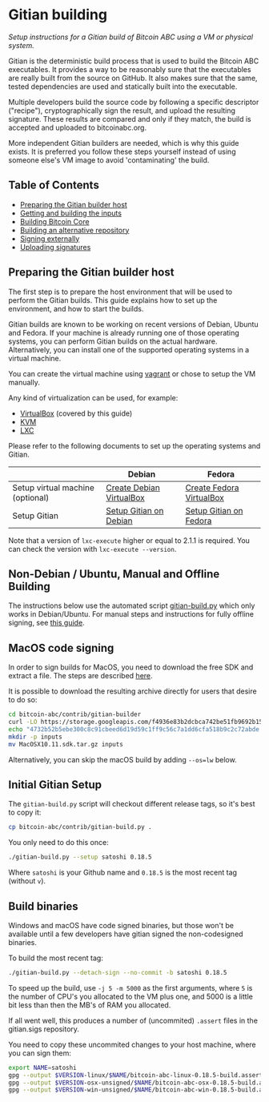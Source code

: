 Gitian building
===============

*Setup instructions for a Gitian build of Bitcoin ABC using a VM or physical system.*

Gitian is the deterministic build process that is used to build the Bitcoin
ABC executables. It provides a way to be reasonably sure that the
executables are really built from the source on GitHub. It also makes sure that
the same, tested dependencies are used and statically built into the executable.

Multiple developers build the source code by following a specific descriptor
("recipe"), cryptographically sign the result, and upload the resulting signature.
These results are compared and only if they match, the build is accepted and
uploaded to bitcoinabc.org.

More independent Gitian builders are needed, which is why this guide exists.
It is preferred you follow these steps yourself instead of using someone else's
VM image to avoid 'contaminating' the build.

Table of Contents
-----------------

- [Preparing the Gitian builder host](#preparing-the-gitian-builder-host)
- [Getting and building the inputs](#getting-and-building-the-inputs)
- [Building Bitcoin Core](#building-bitcoin-core)
- [Building an alternative repository](#building-an-alternative-repository)
- [Signing externally](#signing-externally)
- [Uploading signatures](#uploading-signatures)


Preparing the Gitian builder host
---------------------------------

The first step is to prepare the host environment that will be used to perform the Gitian builds.
This guide explains how to set up the environment, and how to start the builds.

Gitian builds are known to be working on recent versions of Debian, Ubuntu and Fedora.
If your machine is already running one of those operating systems, you can perform Gitian builds on the actual hardware.
Alternatively, you can install one of the supported operating systems in a virtual machine.

You can create the virtual machine using [vagrant](./gitian-building/gitian-building-vagrant.md) or chose to setup the VM manually.

Any kind of virtualization can be used, for example:
- [VirtualBox](https://www.virtualbox.org/) (covered by this guide)
- [KVM](http://www.linux-kvm.org/page/Main_Page)
- [LXC](https://linuxcontainers.org/)

Please refer to the following documents to set up the operating systems and Gitian.

|                                   | Debian                                                                             | Fedora                                                                             |
|-----------------------------------|------------------------------------------------------------------------------------|------------------------------------------------------------------------------------|
| Setup virtual machine (optional)  | [Create Debian VirtualBox](./gitian-building/gitian-building-create-vm-debian.md) | [Create Fedora VirtualBox](./gitian-building/gitian-building-create-vm-fedora.md) |
| Setup Gitian                      | [Setup Gitian on Debian](./gitian-building/gitian-building-setup-gitian-debian.md) | [Setup Gitian on Fedora](./gitian-building/gitian-building-setup-gitian-fedora.md) |

Note that a version of `lxc-execute` higher or equal to 2.1.1 is required.
You can check the version with `lxc-execute --version`.

Non-Debian / Ubuntu, Manual and Offline Building
------------------------------------------------
The instructions below use the automated script [gitian-build.py](https://github.com/Bitcoin-ABC/bitcoin-abc/blob/master/contrib/gitian-build.py) which only works in Debian/Ubuntu. For manual steps and instructions for fully offline signing, see [this guide](./gitian-building/gitian-building-manual.md).

MacOS code signing
------------------
In order to sign builds for MacOS, you need to download the free SDK and extract a file. The steps are described [here](./gitian-building/gitian-building-mac-os-sdk.md).

It is possible to download the resulting archive directly for users that desire to do so:

```bash
cd bitcoin-abc/contrib/gitian-builder
curl -LO https://storage.googleapis.com/f4936e83b2dcbca742be51fb9692b153/MacOSX10.11.sdk.tar.gz
echo "4732b52b5ebe300c8c91cbeed6d19d59c1ff9c56c7a1dd6cfa518b9c2c72abde MacOSX10.11.sdk.tar.gz" | sha256sum -c
mkdir -p inputs
mv MacOSX10.11.sdk.tar.gz inputs
```

Alternatively, you can skip the macOS build by adding `--os=lw` below.

Initial Gitian Setup
--------------------
The `gitian-build.py` script will checkout different release tags, so it's best to copy it:

```bash
cp bitcoin-abc/contrib/gitian-build.py .
```

You only need to do this once:

```bash
./gitian-build.py --setup satoshi 0.18.5
```

Where `satoshi` is your Github name and `0.18.5` is the most recent tag (without `v`).

Build binaries
--------------
Windows and macOS have code signed binaries, but those won't be available until a few developers have gitian signed the non-codesigned binaries.

To build the most recent tag:

```bash
./gitian-build.py --detach-sign --no-commit -b satoshi 0.18.5
```

To speed up the build, use `-j 5 -m 5000` as the first arguments, where `5` is the number of CPU's you allocated to the VM plus one, and 5000 is a little bit less than then the MB's of RAM you allocated.

If all went well, this produces a number of (uncommited) `.assert` files in the gitian.sigs repository.

You need to copy these uncommited changes to your host machine, where you can sign them:

```bash
export NAME=satoshi
gpg --output $VERSION-linux/$NAME/bitcoin-abc-linux-0.18.5-build.assert.sig --detach-sign 0.18.5-linux/$NAME/bitcoin-abc-linux-0.18.5-build.assert
gpg --output $VERSION-osx-unsigned/$NAME/bitcoin-abc-osx-0.18.5-build.assert.sig --detach-sign 0.18.5-osx-unsigned/$NAME/bitcoin-abc-osx-0.18.5-build.assert
gpg --output $VERSION-win-unsigned/$NAME/bitcoin-abc-win-0.18.5-build.assert.sig --detach-sign 0.18.5-win-unsigned/$NAME/bitcoin-abc-win-0.18.5-build.assert
```
